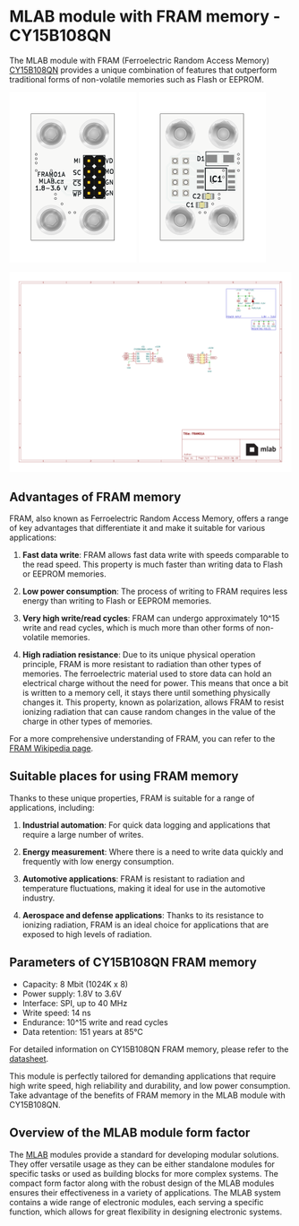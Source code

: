 # MLAB module with FRAM memory - CY15B108QN

The MLAB module with FRAM (Ferroelectric Random Access Memory) [CY15B108QN](https://www.infineon.com/dgdl/Infineon-CY15B108QN_CY15V108QN_Excelon(TM)_LP_8-Mbit_(1024K_X_8)_Serial_(SPI)_F-RAM-DataSheet-v11_00-EN.pdf?fileId=8ac78c8c7d0d8da4017d0ee7134b6ff4) provides a unique combination of features that outperform traditional forms of non-volatile memories such as Flash or EEPROM.

![Top view of the MLAB module](/doc/gen/img/FRAM01-top.svg) ![Bottom view of the MLAB module](/doc/gen/img/FRAM01-bottom.svg)

[![](/doc/gen/FRAM01-schematic.svg)](/doc/gen/FRAM01-schematic.pdf)


## Advantages of FRAM memory

FRAM, also known as Ferroelectric Random Access Memory, offers a range of key advantages that differentiate it and make it suitable for various applications:

1. **Fast data write**: FRAM allows fast data write with speeds comparable to the read speed. This property is much faster than writing data to Flash or EEPROM memories. 

2. **Low power consumption**: The process of writing to FRAM requires less energy than writing to Flash or EEPROM memories.

3. **Very high write/read cycles**: FRAM can undergo approximately 10^15 write and read cycles, which is much more than other forms of non-volatile memories.

4. **High radiation resistance**: Due to its unique physical operation principle, FRAM is more resistant to radiation than other types of memories. The ferroelectric material used to store data can hold an electrical charge without the need for power. This means that once a bit is written to a memory cell, it stays there until something physically changes it. This property, known as polarization, allows FRAM to resist ionizing radiation that can cause random changes in the value of the charge in other types of memories.

For a more comprehensive understanding of FRAM, you can refer to the [FRAM Wikipedia page](https://en.wikipedia.org/wiki/Ferroelectric_RAM).

## Suitable places for using FRAM memory

Thanks to these unique properties, FRAM is suitable for a range of applications, including:

1. **Industrial automation**: For quick data logging and applications that require a large number of writes.

2. **Energy measurement**: Where there is a need to write data quickly and frequently with low energy consumption.

3. **Automotive applications**: FRAM is resistant to radiation and temperature fluctuations, making it ideal for use in the automotive industry.

4. **Aerospace and defense applications**: Thanks to its resistance to ionizing radiation, FRAM is an ideal choice for applications that are exposed to high levels of radiation.

## Parameters of CY15B108QN FRAM memory

- Capacity: 8 Mbit (1024K x 8)
- Power supply: 1.8V to 3.6V
- Interface: SPI, up to 40 MHz
- Write speed: 14 ns
- Endurance: 10^15 write and read cycles
- Data retention: 151 years at 85°C

For detailed information on CY15B108QN FRAM memory, please refer to the [datasheet](https://www.infineon.com/dgdl/Infineon-CY15B108QN_CY15V108QN_Excelon(TM)_LP_8-Mbit_(1024K_X_8)_Serial_(SPI)_F-RAM-DataSheet-v11_00-EN.pdf?fileId=8ac78c8c7d0d8da4017d0ee7134b6ff4).

This module is perfectly tailored for demanding applications that require high write speed, high reliability and durability, and low power consumption. Take advantage of the benefits of FRAM memory in the MLAB module with CY15B108QN.

## Overview of the MLAB module form factor

The [MLAB](https://mlab.cz/) modules provide a standard for developing modular solutions. They offer versatile usage as they can be either standalone modules for specific tasks or used as building blocks for more complex systems. The compact form factor along with the robust design of the MLAB modules ensures their effectiveness in a variety of applications. The MLAB system contains a wide range of electronic modules, each serving a specific function, which allows for great flexibility in designing electronic systems.
